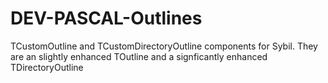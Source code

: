 DEV-PASCAL-Outlines
===================

TCustomOutline and TCustomDirectoryOutline components for Sybil. They are an slightly enhanced TOutline and  a signficantly enhanced TDirectoryOutline
